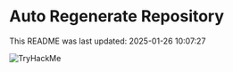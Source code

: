 # Auto Regenerate Repository

This README was last updated: 2025-01-26 10:07:27

 ![TryHackMe](https://tryhackme.com/badge/533634)